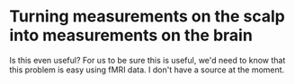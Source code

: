 # Turning measurements on the scalp into measurements on the brain

Is this even useful? For us to be sure this is useful, we'd need to know that this problem is easy using fMRI data. I don't have a source at the moment. 
